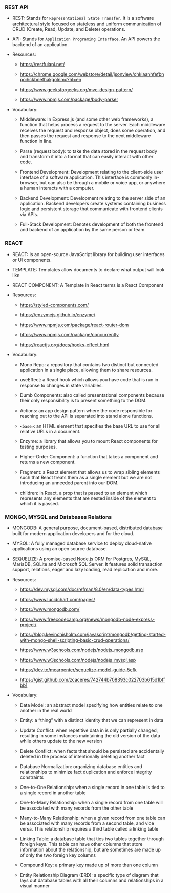 ### REST API

* REST: Stands for `Representational State Transfer`. It is a software architectural style focused on stateless and uniform communication of CRUD (Create, Read, Update, and Delete) operations. 

* API: Stands for `Application Programing Interface`. An API powers the backend of an application.

* Resources: 
    - https://restfulapi.net/

    - https://chrome.google.com/webstore/detail/jsonview/chklaanhfefbnpoihckbnefhakgolnmc?hl=en

    - https://www.geeksforgeeks.org/mvc-design-pattern/

    - https://www.npmjs.com/package/body-parser

* Vocabulary:
    - Middleware: In Express.js (and some other web frameworks), a function that helps process a request to the server. Each middleware receives the request and response object, does some operation, and then passes the request and response to the next middleware function in line.

    - Parse (request body): to take the data stored in the request body and transform it into a format that can easily interact with other code.

    - Frontend Development: Development relating to the client-side user interface of a software application. This interface is commonly in-browser, but can also be through a mobile or voice app, or anywhere a human interacts with a computer.

    - Backend Development: Development relating to the server side of an application. 
    Backend developers create systems containing business logic and persistent storage that communicate with frontend clients via APIs.

    - Full-Stack Development: Denotes development of both the frontend and backend of an application by the same person or team.


### REACT
* REACT: Is an open-source JavaScript library for building user interfaces or UI components.

* TEMPLATE: Templates allow documents to declare what output will look like

* REACT COMPONENT: A Template in React terms is a React Component


* Resources:
    - https://styled-components.com/

    - https://enzymejs.github.io/enzyme/

    - https://www.npmjs.com/package/react-router-dom

    - https://www.npmjs.com/package/concurrently

    - https://reactjs.org/docs/hooks-effect.html


* Vocabulary: 
    - Mono Repo: a repository that contains two distinct but connected application in a single place, allowing them to share resources.

    - useEffect: a React hook which allows you have code that is run in response to changes in state variables.
    
    - Dumb Components: also called presentational components because their only responsibility is to present something to the DOM.

    - Actions: an app design pattern where the code responsible for reaching out to the API is separated into stand alone functions.

    - `<base>`: an HTML element that specifies the base URL to use for all relative URLs in a document.

    - Enzyme: a library that allows you to mount React components for testing purposes.

    - Higher-Order Component: a function that takes a component and returns a new component.

    - Fragment: a React element that allows us to wrap sibling elements such that React treats them as a single element but we are not introducing an unneeded parent into our DOM.

    - children: in React, a prop that is passed to an element which represents any elements that are nested inside of the element to which it is passed.


### MONGO, MYSQL and Databases Relations
* MONGODB: A general purpose, document-based, distributed database built for modern application developers and for the cloud.

* MYSQL: A fully managed database service to deploy cloud-native applications using an open source database.

* SEQUELIZE: A promise-based Node.js ORM for Postgres, MySQL, MariaDB, SQLite and Microsoft SQL Server. It features solid transaction support, relations, eager and lazy loading, read replication and more.


* Resources:
    - https://dev.mysql.com/doc/refman/8.0/en/data-types.html

    - https://www.lucidchart.com/pages/

    - https://www.mongodb.com/

    - https://www.freecodecamp.org/news/mongodb-node-express-project/

    - https://blog.kevinchisholm.com/javascript/mongodb/getting-started-with-mongo-shell-scripting-basic-crud-operations/

    - https://www.w3schools.com/nodejs/nodejs_mongodb.asp

    - https://www.w3schools.com/nodejs/nodejs_mysql.asp

    - https://dev.to/mcarpenter/sequelize-model-guide-5efk

    - https://gist.github.com/zcaceres/742744b708393c022703b615d1bffbb1

* Vocabulary:
    - Data Model: an abstract model specifying how entities relate to one another in the real world

    - Entity: a “thing” with a distinct identity that we can represent in data

    - Update Conflict: when repetitive data in is only partially changed, resulting in some instances maintaining the old version of the data while others update to the new version

    - Delete Conflict: when facts that should be persisted are accidentally deleted in the process of intentionally deleting another fact

    - Database Normalization: organizing database entities and relationships to minimize fact duplication and enforce integrity constraints

    - One-to-One Relationship: when a single record in one table is tied to a single record in another table

    - One-to-Many Relationship: when a single record from one table will be associated with many records from the other table

    - Many-to-Many Relationship: when a given record from one table can be associated with many records from a second table, and vice versa. This relationship requires a third table called a linking table

    - Linking Table: a database table that ties two tables together through foreign keys. This table can have other columns that store information about the relationship, but are sometimes are made up of only the two foreign key columns

    - Compound Key: a primary key made up of more than one column

    - Entity Relationship Diagram (ERD): a specific type of diagram that lays out database tables with all their columns and relationships in a visual manner
